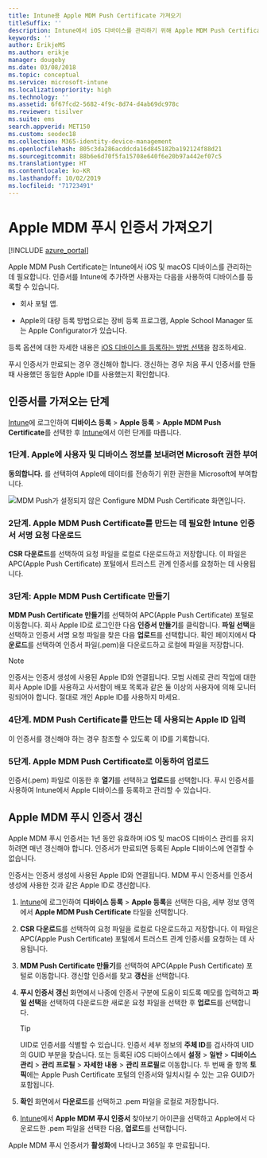 ```yaml
---
title: Intune용 Apple MDM Push Certificate 가져오기
titleSuffix: ''
description: Intune에서 iOS 디바이스를 관리하기 위해 Apple MDM Push Certificate를 가져옵니다.
keywords: ''
author: ErikjeMS
ms.author: erikje
manager: dougeby
ms.date: 03/08/2018
ms.topic: conceptual
ms.service: microsoft-intune
ms.localizationpriority: high
ms.technology: ''
ms.assetid: 6f67fcd2-5682-4f9c-8d74-d4ab69dc978c
ms.reviewer: tisilver
ms.suite: ems
search.appverid: MET150
ms.custom: seodec18
ms.collection: M365-identity-device-management
ms.openlocfilehash: 805c3da286acddcda16d845182ba192124f88d21
ms.sourcegitcommit: 88b6e6d70f5fa15708e640f6e20b97a442ef07c5
ms.translationtype: HT
ms.contentlocale: ko-KR
ms.lasthandoff: 10/02/2019
ms.locfileid: "71723491"
---
```

# <a name="get-an-apple-mdm-push-certificate"></a>Apple MDM 푸시 인증서 가져오기

[!INCLUDE [azure_portal](../includes/azure_portal.md)]

Apple MDM Push Certificate는 Intune에서 iOS 및 macOS 디바이스를 관리하는 데 필요합니다. 인증서를 Intune에 추가하면 사용자는 다음을 사용하여 디바이스를 등록할 수 있습니다.

- 회사 포털 앱.

- Apple의 대량 등록 방법으로는 장비 등록 프로그램, Apple School Manager 또는 Apple Configurator가 있습니다.

등록 옵션에 대한 자세한 내용은 [iOS 디바이스를 등록하는 방법 선택](ios-enroll.md)을 참조하세요.

푸시 인증서가 만료되는 경우 갱신해야 합니다. 갱신하는 경우 처음 푸시 인증서를 만들 때 사용했던 동일한 Apple ID를 사용했는지 확인합니다.


## <a name="steps-to-get-your-certificate"></a>인증서를 가져오는 단계
[Intune](https://go.microsoft.com/fwlink/?linkid=2090973)에 로그인하여 **디바이스 등록** > **Apple 등록** > **Apple MDM Push Certificate**를 선택한 후 [Intune](https://go.microsoft.com/fwlink/?linkid=2090973)에서 이런 단계를 따릅니다.

### <a name="step-1-grant-microsoft-permission-to-send-user-and-device-information-to-apple"></a>1단계. Apple에 사용자 및 디바이스 정보를 보내려면 Microsoft 권한 부여
**동의합니다.** 를 선택하여 Apple에 데이터를 전송하기 위한 권한을 Microsoft에 부여합니다.

![MDM Push가 설정되지 않은 Configure MDM Push Certificate 화면입니다.](./media/apple-mdm-push-certificate-get/create-mdm-push-certificate.png)

### <a name="step-2-download-the-intune-certificate-signing-request-required-to-create-an-apple-mdm-push-certificate"></a>2단계. Apple MDM Push Certificate를 만드는 데 필요한 Intune 인증서 서명 요청 다운로드
**CSR 다운로드**를 선택하여 요청 파일을 로컬로 다운로드하고 저장합니다. 이 파일은 APC(Apple Push Certificate) 포털에서 트러스트 관계 인증서를 요청하는 데 사용됩니다.

### <a name="step-3-create-an-apple-mdm-push-certificate"></a>3단계: Apple MDM Push Certificate 만들기
**MDM Push Certificate 만들기**를 선택하여 APC(Apple Push Certificate) 포털로 이동합니다. 회사 Apple ID로 로그인한 다음 **인증서 만들기**를 클릭합니다. **파일 선택**을 선택하고 인증서 서명 요청 파일을 찾은 다음 **업로드**를 선택합니다. 확인 페이지에서 **다운로드**를 선택하여 인증서 파일(.pem)을 다운로드하고 로컬에 파일을 저장합니다.

> [!NOTE]
> 인증서는 인증서 생성에 사용된 Apple ID와 연결됩니다. 모범 사례로 관리 작업에 대한 회사 Apple ID를 사용하고 사서함이 배포 목록과 같은 둘 이상의 사용자에 의해 모니터링되어야 합니다. 절대로 개인 Apple ID를 사용하지 마세요.

### <a name="step-4-enter-the-apple-id-used-to-create-your-apple-mdm-push-certificate"></a>4단계. MDM Push Certificate를 만드는 데 사용되는 Apple ID 입력
이 인증서를 갱신해야 하는 경우 참조할 수 있도록 이 ID를 기록합니다.

### <a name="step-5-browse-to-your-apple-mdm-push-certificate-to-upload"></a>5단계. Apple MDM Push Certificate로 이동하여 업로드
인증서(.pem) 파일로 이동한 후 **열기**를 선택하고 **업로드**를 선택합니다. 푸시 인증서를 사용하여 Intune에서 Apple 디바이스를 등록하고 관리할 수 있습니다.

## <a name="renew-apple-mdm-push-certificate"></a>Apple MDM 푸시 인증서 갱신
Apple MDM 푸시 인증서는 1년 동안 유효하며 iOS 및 macOS 디바이스 관리를 유지하려면 매년 갱신해야 합니다. 인증서가 만료되면 등록된 Apple 디바이스에 연결할 수 없습니다.

인증서는 인증서 생성에 사용된 Apple ID와 연결됩니다. MDM 푸시 인증서를 인증서 생성에 사용한 것과 같은 Apple ID로 갱신합니다.

1. [Intune](https://go.microsoft.com/fwlink/?linkid=2090973)에 로그인하여 **디바이스 등록** > **Apple 등록**을 선택한 다음, 세부 정보 영역에서 **Apple MDM Push Certificate** 타일을 선택합니다.
2. **CSR 다운로드**를 선택하여 요청 파일을 로컬로 다운로드하고 저장합니다. 이 파일은 APC(Apple Push Certificate) 포털에서 트러스트 관계 인증서를 요청하는 데 사용됩니다.
3. **MDM Push Certificate 만들기**를 선택하여 APC(Apple Push Certificate) 포털로 이동합니다. 갱신할 인증서를 찾고 **갱신**을 선택합니다.
4. **푸시 인증서 갱신** 화면에서 나중에 인증서 구분에 도움이 되도록 메모를 입력하고 **파일 선택**을 선택하여 다운로드한 새로운 요청 파일을 선택한 후 **업로드**를 선택합니다.
   > [!TIP]
   > UID로 인증서를 식별할 수 있습니다. 인증서 세부 정보의 **주체 ID**를 검사하여 UID의 GUID 부분을 찾습니다. 또는 등록된 iOS 디바이스에서 **설정** > **일반** > **디바이스** **관리** > **관리 프로필** > **자세한 내용** > **관리 프로필**로 이동합니다. 두 번째 줄 항목 **토픽**에는 Apple Push Certificate 포털의 인증서와 일치시킬 수 있는 고유 GUID가 포함됩니다.
 
6. **확인** 화면에서 **다운로드**를 선택하고 .pem 파일을 로컬로 저장합니다.
7. [Intune](https://go.microsoft.com/fwlink/?linkid=2090973)에서 **Apple MDM 푸시 인증서** 찾아보기 아이콘을 선택하고 Apple에서 다운로드한 .pem 파일을 선택한 다음, **업로드**를 선택합니다.

Apple MDM 푸시 인증서가 **활성화**에 나타나고 365일 후 만료됩니다.
